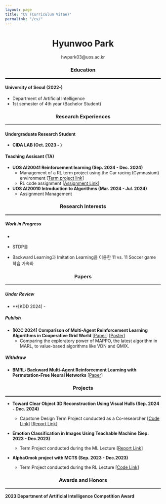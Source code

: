 ```yaml
---
layout: page
title: "CV (Curriculum Vitae)"
permalink: "/cv/"
---
```




# <center> Hyunwoo Park</center>

<center> hwpark03@uos.ac.kr</center>

### <center> Education </center>

<hr style="border: none; border-top: 1px solid black; width: 1000px; max-width: 100%; margin: 0 auto;">


#### University of Seoul (2022-) 

 - Department of Artificial Intelligence 
 - 1st semester of 4th year (Bachelor Student)



### <center> Research Experiences</center>

<hr style="border: none; border-top: 1px solid black; width: 1000px; max-width: 100%; margin: 0 auto;">


#### Undergraduate Research Student

 - **CIDA LAB (Oct. 2023 - )**



#### Teaching Assisant (TA)

 - **UOS AI20041 Reinforcement learning (Sep. 2024 - Dec. 2024)**
   - Management of a RL term project using the Car racing (Gymnasium) environment  [[Term project link](https://github.com/UoS-CIDA-Lab/AI20041_CarRacing_Project)]
   - RL code assignment [[Assignment Link](https://github.com/funny-rl/RL_Public_Assignments/tree/main)]
 - **UOS AI20010 Introduction to Algorithms (Mar. 2024 - Jul. 2024)**
   - Assignment Management

### <center> Research Interests </center>

<hr style="border: none; border-top: 1px solid black; width: 1000px; max-width: 100%; margin: 0 auto;">


##### Work in Progress

 - 
 - STDP를

 - Backward Learning과 Imitation Learning을 이용한 11 vs. 11 Soccer game 학습 가속화

### 

### <center> Papers </center>

<hr style="border: none; border-top: 1px solid black; width: 1000px; max-width: 100%; margin: 0 auto;">

##### Under Review

 - **[KDD 2024] -

##### Publish 

  - **[KCC 2024] Comparison of Multi-Agent Reinforcement Learning Algorithms in Cooperative Grid World** [[Paper](https://github.com/funny-rl/Papers/blob/main/publish/kcc2024/kcc2024_review.pdf)] [[Poster](https://github.com/funny-rl/Papers/blob/main/publish/kcc2024/_KCC_2024__Cooperative_MARL.pdf)]
    - Comparing the exploratory power of MAPPO, the latest algorithm in MARL, to value-based algorithms like VDN and QMIX. 

#####  Withdraw

 -	**BMRL: Backward Multi-Agent Reinforcement Learning with Permutation-Free Neural Networks** [[Paper](https://github.com/funny-rl/Papers/tree/main/withdraw)]

### <center> Projects </center>

<hr style="border: none; border-top: 1px solid black; width: 1000px; max-width: 100%; margin: 0 auto;">


 - **Toward Clear Object 3D Reconstruction Using Visual Hulls (Sep. 2024 - Dec. 2024)** 
   
   - Capstone Design Term Project conducted as a Co-researcher [[Code Link](https://github.com/Soooo-hong/cap_2)] [[Report Link](https://github.com/funny-rl/Capstone_Term_Project/blob/main/_capstone2024_2__project.pdf)]
   
 - **Emotion Classification in Images Using Teachable Machine (Sep. 2023 - Dec.2023)** 

   - Term Project conducted during the ML Lecture [[Report Link](https://github.com/CHAT-UOS/ml-team_project/)]

 - **AlphaOmok project with MCTS (Sep. 2023 - Dec.2023)**

   - Term Project conducted during the RL Lecture [[Code Link](https://github.com/CHAT-UOS/CHAT-UOS.github.io)]

     

### <center> Awards and Honors </center>

<hr style="border: none; border-top: 1px solid black; width: 1000px; max-width: 100%; margin: 0 auto;">


**2023 Department of Artificial Intelligence Competition Award**

